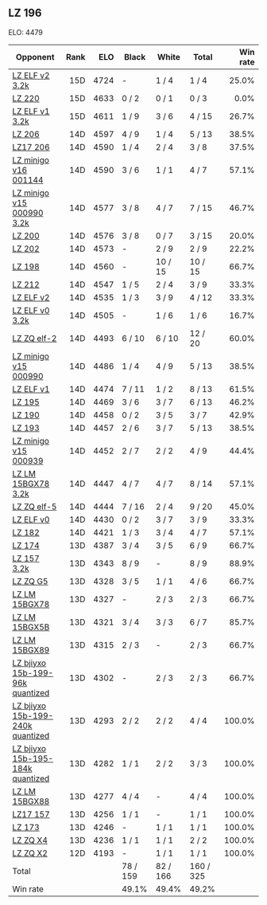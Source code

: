 ## LZ 196 ##

ELO: 4479

Opponent | Rank | ELO | Black | White | Total | Win rate
---------|-----:|----:|-------|-------|-------|-------:
[LZ ELF v2 3.2k](LZ%20ELF%20v2%203.2k.md) | 15D | 4724 | - | 1 / 4 | 1 / 4 | 25.0%
[LZ 220](LZ%20220.md) | 15D | 4633 | 0 / 2 | 0 / 1 | 0 / 3 | 0.0%
[LZ ELF v1 3.2k](LZ%20ELF%20v1%203.2k.md) | 15D | 4611 | 1 / 9 | 3 / 6 | 4 / 15 | 26.7%
[LZ 206](LZ%20206.md) | 14D | 4597 | 4 / 9 | 1 / 4 | 5 / 13 | 38.5%
[LZ17 206](LZ17%20206.md) | 14D | 4590 | 1 / 4 | 2 / 4 | 3 / 8 | 37.5%
[LZ minigo v16 001144](LZ%20minigo%20v16%20001144.md) | 14D | 4590 | 3 / 6 | 1 / 1 | 4 / 7 | 57.1%
[LZ minigo v15 000990 3.2k](LZ%20minigo%20v15%20000990%203.2k.md) | 14D | 4577 | 3 / 8 | 4 / 7 | 7 / 15 | 46.7%
[LZ 200](LZ%20200.md) | 14D | 4576 | 3 / 8 | 0 / 7 | 3 / 15 | 20.0%
[LZ 202](LZ%20202.md) | 14D | 4573 | - | 2 / 9 | 2 / 9 | 22.2%
[LZ 198](LZ%20198.md) | 14D | 4560 | - | 10 / 15 | 10 / 15 | 66.7%
[LZ 212](LZ%20212.md) | 14D | 4547 | 1 / 5 | 2 / 4 | 3 / 9 | 33.3%
[LZ ELF v2](LZ%20ELF%20v2.md) | 14D | 4535 | 1 / 3 | 3 / 9 | 4 / 12 | 33.3%
[LZ ELF v0 3.2k](LZ%20ELF%20v0%203.2k.md) | 14D | 4505 | - | 1 / 6 | 1 / 6 | 16.7%
[LZ ZQ elf-2](LZ%20ZQ%20elf-2.md) | 14D | 4493 | 6 / 10 | 6 / 10 | 12 / 20 | 60.0%
[LZ minigo v15 000990](LZ%20minigo%20v15%20000990.md) | 14D | 4486 | 1 / 4 | 4 / 9 | 5 / 13 | 38.5%
[LZ ELF v1](LZ%20ELF%20v1.md) | 14D | 4474 | 7 / 11 | 1 / 2 | 8 / 13 | 61.5%
[LZ 195](LZ%20195.md) | 14D | 4469 | 3 / 6 | 3 / 7 | 6 / 13 | 46.2%
[LZ 190](LZ%20190.md) | 14D | 4458 | 0 / 2 | 3 / 5 | 3 / 7 | 42.9%
[LZ 193](LZ%20193.md) | 14D | 4457 | 2 / 6 | 3 / 7 | 5 / 13 | 38.5%
[LZ minigo v15 000939](LZ%20minigo%20v15%20000939.md) | 14D | 4452 | 2 / 7 | 2 / 2 | 4 / 9 | 44.4%
[LZ LM 15BGX78 3.2k](LZ%20LM%2015BGX78%203.2k.md) | 14D | 4447 | 4 / 7 | 4 / 7 | 8 / 14 | 57.1%
[LZ ZQ elf-5](LZ%20ZQ%20elf-5.md) | 14D | 4444 | 7 / 16 | 2 / 4 | 9 / 20 | 45.0%
[LZ ELF v0](LZ%20ELF%20v0.md) | 14D | 4430 | 0 / 2 | 3 / 7 | 3 / 9 | 33.3%
[LZ 182](LZ%20182.md) | 14D | 4421 | 1 / 3 | 3 / 4 | 4 / 7 | 57.1%
[LZ 174](LZ%20174.md) | 13D | 4387 | 3 / 4 | 3 / 5 | 6 / 9 | 66.7%
[LZ 157 3.2k](LZ%20157%203.2k.md) | 13D | 4343 | 8 / 9 | - | 8 / 9 | 88.9%
[LZ ZQ G5](LZ%20ZQ%20G5.md) | 13D | 4328 | 3 / 5 | 1 / 1 | 4 / 6 | 66.7%
[LZ LM 15BGX78](LZ%20LM%2015BGX78.md) | 13D | 4327 | - | 2 / 3 | 2 / 3 | 66.7%
[LZ LM 15BGX5B](LZ%20LM%2015BGX5B.md) | 13D | 4321 | 3 / 4 | 3 / 3 | 6 / 7 | 85.7%
[LZ LM 15BGX89](LZ%20LM%2015BGX89.md) | 13D | 4315 | 2 / 3 | - | 2 / 3 | 66.7%
[LZ bjiyxo 15b-199-96k quantized](LZ%20bjiyxo%2015b-199-96k%20quantized.md) | 13D | 4302 | - | 2 / 3 | 2 / 3 | 66.7%
[LZ bjiyxo 15b-199-240k quantized](LZ%20bjiyxo%2015b-199-240k%20quantized.md) | 13D | 4293 | 2 / 2 | 2 / 2 | 4 / 4 | 100.0%
[LZ bjiyxo 15b-195-184k quantized](LZ%20bjiyxo%2015b-195-184k%20quantized.md) | 13D | 4282 | 1 / 1 | 2 / 2 | 3 / 3 | 100.0%
[LZ LM 15BGX88](LZ%20LM%2015BGX88.md) | 13D | 4277 | 4 / 4 | - | 4 / 4 | 100.0%
[LZ17 157](LZ17%20157.md) | 13D | 4256 | 1 / 1 | - | 1 / 1 | 100.0%
[LZ 173](LZ%20173.md) | 13D | 4246 | - | 1 / 1 | 1 / 1 | 100.0%
[LZ ZQ X4](LZ%20ZQ%20X4.md) | 13D | 4236 | 1 / 1 | 1 / 1 | 2 / 2 | 100.0%
[LZ ZQ X2](LZ%20ZQ%20X2.md) | 12D | 4193 | - | 1 / 1 | 1 / 1 | 100.0%
Total | | | 78 / 159 | 82 / 166 | 160 / 325 | 
Win rate| | | 49.1% | 49.4% | 49.2% | 
